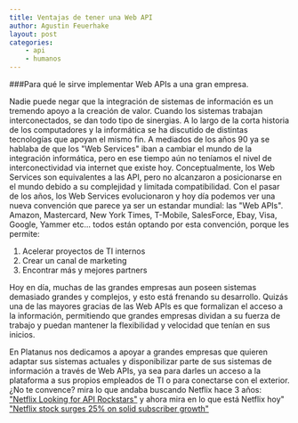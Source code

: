 ```yaml
---
title: Ventajas de tener una Web API 
author: Agustin Feuerhake
layout: post
categories:
    - api
    - humanos
---
```


###Para qué le sirve implementar Web APIs a una gran empresa.

Nadie puede negar que la integración de sistemas de información es un tremendo apoyo a la creación de valor. Cuando los sistemas trabajan interconectados, se dan todo tipo de sinergias. A lo largo de la corta historia de los computadores y la informática se ha discutido de distintas tecnologías que apoyan el mismo fin. A mediados de los años 90 ya se hablaba de que los "Web Services" iban a cambiar el mundo de la integración informática, pero en ese tiempo aún no teníamos el nivel de interconectividad via internet que existe hoy. Conceptualmente, los Web Services son equivalentes a las API, pero no alcanzaron a posicionarse en el mundo debido a su complejidad y limitada compatibilidad. Con el pasar de los años, los Web Services evolucionaron y hoy día podemos ver una nueva convención que parece ya ser un estandar mundial: las "Web APIs". Amazon, Mastercard, New York Times, T-Mobile, SalesForce, Ebay, Visa, Google, Yammer etc... todos están optando por esta convención, porque les permite:

1. Acelerar proyectos de TI internos
2. Crear un canal de marketing
3. Encontrar más y mejores partners

Hoy en día, muchas de las grandes empresas aun poseen sistemas demasiado grandes y complejos, y esto está frenando su desarrollo. Quizás una de las mayores gracias de las Web APIs es que formalizan el acceso a la información, permitiendo que grandes empresas dividan a su fuerza de trabajo y puedan mantener la flexibilidad y velocidad que tenían en sus inicios. 

En Platanus nos dedicamos a apoyar a grandes empresas que quieren adaptar sus sistemas actuales y disponibilizar parte de sus sistemas de información a través de Web APIs, ya sea para darles un acceso a la plataforma a sus propios empleados de TI o para conectarse con el exterior. ¿No te convence? mira lo que andaba buscando Netflix hace 3 años: ["Netflix Looking for API Rockstars"][1] y ahora mira en lo que está Netflix hoy" ["Netflix stock surges 25% on solid subscriber growth"][2]

[1]: http://developer.netflix.com/blog/read/API_Rockstars_Wanted
[2]: http://money.cnn.com/2013/04/22/technology/netflix-earnings/